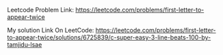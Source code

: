 Leetcode Problem Link: https://leetcode.com/problems/first-letter-to-appear-twice

My solution Link On LeetCode: https://leetcode.com/problems/first-letter-to-appear-twice/solutions/6725839/c-super-easy-3-line-beats-100-by-tamjidu-lsae